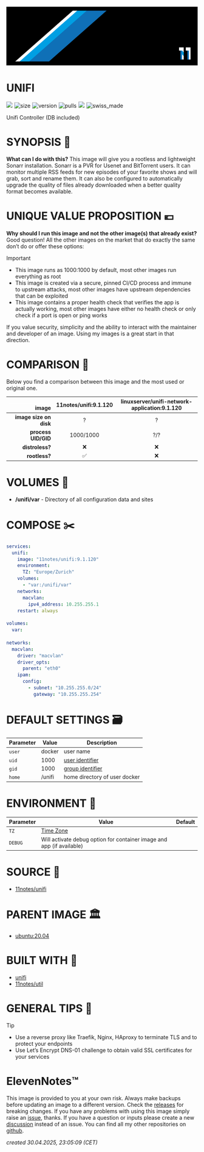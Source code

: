 ![banner](https://github.com/11notes/defaults/blob/main/static/img/banner.png?raw=true)

# UNIFI
[<img src="https://img.shields.io/badge/github-source-blue?logo=github&color=040308">](https://github.com/11notes/docker-UNIFI)![5px](https://github.com/11notes/defaults/blob/main/static/img/transparent5x2px.png?raw=true)![size](https://img.shields.io/docker/image-size/11notes/unifi/9.1.120?color=0eb305)![5px](https://github.com/11notes/defaults/blob/main/static/img/transparent5x2px.png?raw=true)![version](https://img.shields.io/docker/v/11notes/unifi/9.1.120?color=eb7a09)![5px](https://github.com/11notes/defaults/blob/main/static/img/transparent5x2px.png?raw=true)![pulls](https://img.shields.io/docker/pulls/11notes/unifi?color=2b75d6)![5px](https://github.com/11notes/defaults/blob/main/static/img/transparent5x2px.png?raw=true)[<img src="https://img.shields.io/github/issues/11notes/docker-UNIFI?color=7842f5">](https://github.com/11notes/docker-UNIFI/issues)![5px](https://github.com/11notes/defaults/blob/main/static/img/transparent5x2px.png?raw=true)![swiss_made](https://img.shields.io/badge/Swiss_Made-FFFFFF?labelColor=FF0000&logo=data:image/svg%2bxml;base64,PHN2ZyB2ZXJzaW9uPSIxIiB3aWR0aD0iNTEyIiBoZWlnaHQ9IjUxMiIgdmlld0JveD0iMCAwIDMyIDMyIiB4bWxucz0iaHR0cDovL3d3dy53My5vcmcvMjAwMC9zdmciPjxwYXRoIGQ9Im0wIDBoMzJ2MzJoLTMyeiIgZmlsbD0iI2YwMCIvPjxwYXRoIGQ9Im0xMyA2aDZ2N2g3djZoLTd2N2gtNnYtN2gtN3YtNmg3eiIgZmlsbD0iI2ZmZiIvPjwvc3ZnPg==)

Unifi Controller (DB included)

# SYNOPSIS 📖
**What can I do with this?** This image will give you a rootless and lightweight Sonarr installation. Sonarr is a PVR for Usenet and BitTorrent users. It can monitor multiple RSS feeds for new episodes of your favorite shows and will grab, sort and rename them. It can also be configured to automatically upgrade the quality of files already downloaded when a better quality format becomes available.

# UNIQUE VALUE PROPOSITION 💶
**Why should I run this image and not the other image(s) that already exist?** Good question! All the other images on the market that do exactly the same don’t do or offer these options:

> [!IMPORTANT]
>* This image runs as 1000:1000 by default, most other images run everything as root
>* This image is created via a secure, pinned CI/CD process and immune to upstream attacks, most other images have upstream dependencies that can be exploited
>* This image contains a proper health check that verifies the app is actually working, most other images have either no health check or only check if a port is open or ping works

If you value security, simplicity and the ability to interact with the maintainer and developer of an image. Using my images is a great start in that direction.

# COMPARISON 🏁
Below you find a comparison between this image and the most used or original one.

| ![128px](https://github.com/11notes/defaults/blob/main/static/img/transparent128x1px.png?raw=true)**image** | 11notes/unifi:9.1.120 | linuxserver/unifi-network-application:9.1.120 |
| ---: | :---: | :---: |
| **image size on disk** | ? | ? |
| **process UID/GID** | 1000/1000 | ?/? |
| **distroless?** | ❌ | ❌ |
| **rootless?** | ✅ | ❌ |


# VOLUMES 📁
* **/unifi/var** - Directory of all configuration data and sites

# COMPOSE ✂️
```yaml
services:
  unifi:
    image: "11notes/unifi:9.1.120"
    environment:
      TZ: "Europe/Zurich"
    volumes:
      - "var:/unifi/var"
    networks:
      macvlan:
        ipv4_address: 10.255.255.1
    restart: always

volumes:
  var:
  
networks:
  macvlan:
    driver: "macvlan"
    driver_opts:
      parent: "eth0"
    ipam:
      config:
        - subnet: "10.255.255.0/24"
          gateway: "10.255.255.254"
```

# DEFAULT SETTINGS 🗃️
| Parameter | Value | Description |
| --- | --- | --- |
| `user` | docker | user name |
| `uid` | 1000 | [user identifier](https://en.wikipedia.org/wiki/User_identifier) |
| `gid` | 1000 | [group identifier](https://en.wikipedia.org/wiki/Group_identifier) |
| `home` | /unifi | home directory of user docker |

# ENVIRONMENT 📝
| Parameter | Value | Default |
| --- | --- | --- |
| `TZ` | [Time Zone](https://en.wikipedia.org/wiki/List_of_tz_database_time_zones) | |
| `DEBUG` | Will activate debug option for container image and app (if available) | |

# SOURCE 💾
* [11notes/unifi](https://github.com/11notes/docker-UNIFI)

# PARENT IMAGE 🏛️
* [ubuntu:20.04](https://hub.docker.com/_/ubuntu)

# BUILT WITH 🧰
* [unifi](https://community.ui.com/releases/r/network/9.1.120)
* [11notes/util](https://github.com/11notes/docker-util)

# GENERAL TIPS 📌
> [!TIP]
>* Use a reverse proxy like Traefik, Nginx, HAproxy to terminate TLS and to protect your endpoints
>* Use Let’s Encrypt DNS-01 challenge to obtain valid SSL certificates for your services

# ElevenNotes™️
This image is provided to you at your own risk. Always make backups before updating an image to a different version. Check the [releases](https://github.com/11notes/docker-unifi/releases) for breaking changes. If you have any problems with using this image simply raise an [issue](https://github.com/11notes/docker-unifi/issues), thanks. If you have a question or inputs please create a new [discussion](https://github.com/11notes/docker-unifi/discussions) instead of an issue. You can find all my other repositories on [github](https://github.com/11notes?tab=repositories).

*created 30.04.2025, 23:05:09 (CET)*